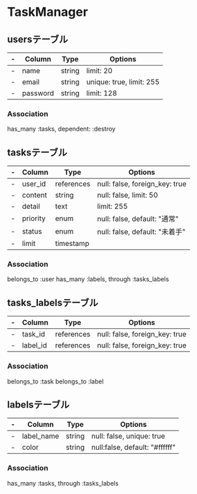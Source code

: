 # TaskManager

## usersテーブル
-|Column|Type|Options|
-|------|----|-------|
-|name|string|limit: 20|
-|email|string|unique: true, limit: 255|
-|password|string|limit: 128|
### Association
has_many :tasks, dependent: :destroy

## tasksテーブル
-|Column|Type|Options|
-|------|----|-------|
-|user_id|references|null: false, foreign_key: true|
-|content|string|null: false, limit: 50|
-|detail|text|limit: 255|
-|priority|enum|null: false, default: "通常"|
-|status|enum|null: false, default: "未着手"|
-|limit|timestamp|
### Association
belongs_to :user
has_many :labels, through :tasks_labels

## tasks_labelsテーブル
-|Column|Type|Options|
-|------|----|-------|
-|task_id|references|null: false, foreign_key: true|
-|label_id|references|null: false, foreign_key: true|
### Association
belongs_to :task
belongs_to :label

## labelsテーブル
-|Column|Type|Options|
-|------|----|-------|
-|label_name|string|null: false, unique: true|
-|color|string|null:false, default: "#ffffff"|
### Association
has_many :tasks, through :tasks_labels
